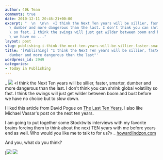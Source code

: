 ```yaml
---
author: 40k Team
comments: true
date: 2010-12-11 20:46:21+00:00
excerpt: "  \n  \n\n  «I think the Next Ten years will be sillier, faster, smarter,\
  \ dumber and more dangerous than the last. I don't think you can shrink global volatility\
  \ so fast. I think the swings will just get wilder between boom and bust before\
  \ we have no ..."
layout: post
slug: publishing-i-think-the-next-ten-years-will-be-sillier-faster-smarter-dumber-and-more-dangerous-than-the-last
title: '[Publishing] "I think the Next Ten years will be sillier, faster, smarter,
  dumber and more dangerous than the last"'
wordpress_id: 2949
categories:
- Today in Publishing
---
```


 


  _
![](http://www.40kbooks.com/wp-content/uploads/quote1.jpg)
  «I think the Next Ten years will be sillier, faster, smarter, dumber and more dangerous than the last. I don't think you can shrink global volatility so fast. I think the swings will just get wilder between boom and bust before we have no choice but to slow down.
  

I liked this article from David Pogue on [The Last Ten Years](http://www.nytimes.com/2010/11/25/technology/personaltech/25pogue.html?pagewanted=2&_r=1). I also like Michael Vassar's post on the next ten years.
  

I am going to put together some Stocktwits interviews with my favorite brains forcing them to think about the next TEN years with me before years end as well. Who would you like me to talk to for us?»
_
[howardlindzon.com](http://tinyurl.com/3ym9u73)






And you, what do you think?





[![](http://www.bookcafe.net/filtr/t1.png)
[![](http://www.bookcafe.net/filtr/f1.png)](http://www.facebook.com/pages/40k/122586614419616)


 
    
